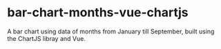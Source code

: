 # bar-chart-months-vue-chartjs
A bar chart using data of months from January till September, built using the ChartJS libray and Vue.
